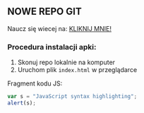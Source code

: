 
## NOWE REPO GIT

Naucz się wiecej na:
[KLIKNIJ MNIE!](https://www.wsb.pl)

### Procedura instalacji apki:
1. Skonuj repo lokalnie na komputer
2. Uruchom plik ```index.html``` w przeglądarce

Fragment kodu JS:
```javascript
var s = "JavaScript syntax highlighting";
alert(s);
```
